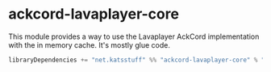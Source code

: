 # ackcord-lavaplayer-core
This module provides a way to use the Lavaplayer AckCord implementation with the in memory cache. It's mostly glue code.

```scala
libraryDependencies += "net.katsstuff" %% "ackcord-lavaplayer-core" % "0.14.0"
```